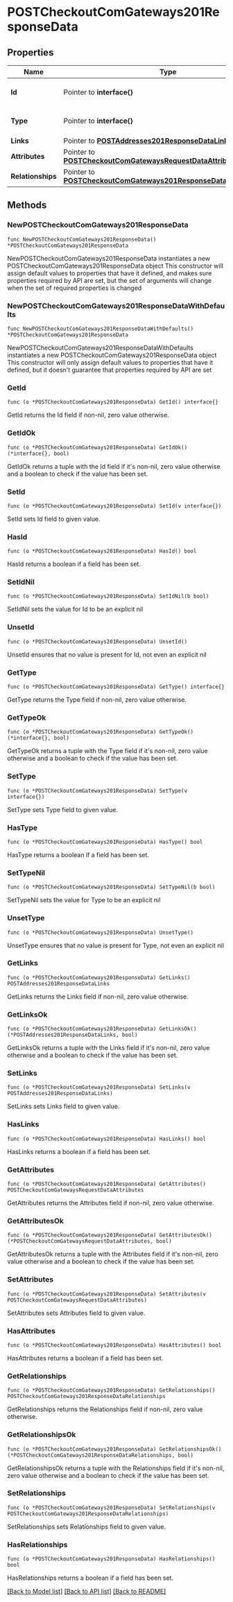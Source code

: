 # POSTCheckoutComGateways201ResponseData

## Properties

Name | Type | Description | Notes
------------ | ------------- | ------------- | -------------
**Id** | Pointer to **interface{}** | The resource&#39;s id | [optional] 
**Type** | Pointer to **interface{}** | The resource&#39;s type | [optional] 
**Links** | Pointer to [**POSTAddresses201ResponseDataLinks**](POSTAddresses201ResponseDataLinks.md) |  | [optional] 
**Attributes** | Pointer to [**POSTCheckoutComGatewaysRequestDataAttributes**](POSTCheckoutComGatewaysRequestDataAttributes.md) |  | [optional] 
**Relationships** | Pointer to [**POSTCheckoutComGateways201ResponseDataRelationships**](POSTCheckoutComGateways201ResponseDataRelationships.md) |  | [optional] 

## Methods

### NewPOSTCheckoutComGateways201ResponseData

`func NewPOSTCheckoutComGateways201ResponseData() *POSTCheckoutComGateways201ResponseData`

NewPOSTCheckoutComGateways201ResponseData instantiates a new POSTCheckoutComGateways201ResponseData object
This constructor will assign default values to properties that have it defined,
and makes sure properties required by API are set, but the set of arguments
will change when the set of required properties is changed

### NewPOSTCheckoutComGateways201ResponseDataWithDefaults

`func NewPOSTCheckoutComGateways201ResponseDataWithDefaults() *POSTCheckoutComGateways201ResponseData`

NewPOSTCheckoutComGateways201ResponseDataWithDefaults instantiates a new POSTCheckoutComGateways201ResponseData object
This constructor will only assign default values to properties that have it defined,
but it doesn't guarantee that properties required by API are set

### GetId

`func (o *POSTCheckoutComGateways201ResponseData) GetId() interface{}`

GetId returns the Id field if non-nil, zero value otherwise.

### GetIdOk

`func (o *POSTCheckoutComGateways201ResponseData) GetIdOk() (*interface{}, bool)`

GetIdOk returns a tuple with the Id field if it's non-nil, zero value otherwise
and a boolean to check if the value has been set.

### SetId

`func (o *POSTCheckoutComGateways201ResponseData) SetId(v interface{})`

SetId sets Id field to given value.

### HasId

`func (o *POSTCheckoutComGateways201ResponseData) HasId() bool`

HasId returns a boolean if a field has been set.

### SetIdNil

`func (o *POSTCheckoutComGateways201ResponseData) SetIdNil(b bool)`

 SetIdNil sets the value for Id to be an explicit nil

### UnsetId
`func (o *POSTCheckoutComGateways201ResponseData) UnsetId()`

UnsetId ensures that no value is present for Id, not even an explicit nil
### GetType

`func (o *POSTCheckoutComGateways201ResponseData) GetType() interface{}`

GetType returns the Type field if non-nil, zero value otherwise.

### GetTypeOk

`func (o *POSTCheckoutComGateways201ResponseData) GetTypeOk() (*interface{}, bool)`

GetTypeOk returns a tuple with the Type field if it's non-nil, zero value otherwise
and a boolean to check if the value has been set.

### SetType

`func (o *POSTCheckoutComGateways201ResponseData) SetType(v interface{})`

SetType sets Type field to given value.

### HasType

`func (o *POSTCheckoutComGateways201ResponseData) HasType() bool`

HasType returns a boolean if a field has been set.

### SetTypeNil

`func (o *POSTCheckoutComGateways201ResponseData) SetTypeNil(b bool)`

 SetTypeNil sets the value for Type to be an explicit nil

### UnsetType
`func (o *POSTCheckoutComGateways201ResponseData) UnsetType()`

UnsetType ensures that no value is present for Type, not even an explicit nil
### GetLinks

`func (o *POSTCheckoutComGateways201ResponseData) GetLinks() POSTAddresses201ResponseDataLinks`

GetLinks returns the Links field if non-nil, zero value otherwise.

### GetLinksOk

`func (o *POSTCheckoutComGateways201ResponseData) GetLinksOk() (*POSTAddresses201ResponseDataLinks, bool)`

GetLinksOk returns a tuple with the Links field if it's non-nil, zero value otherwise
and a boolean to check if the value has been set.

### SetLinks

`func (o *POSTCheckoutComGateways201ResponseData) SetLinks(v POSTAddresses201ResponseDataLinks)`

SetLinks sets Links field to given value.

### HasLinks

`func (o *POSTCheckoutComGateways201ResponseData) HasLinks() bool`

HasLinks returns a boolean if a field has been set.

### GetAttributes

`func (o *POSTCheckoutComGateways201ResponseData) GetAttributes() POSTCheckoutComGatewaysRequestDataAttributes`

GetAttributes returns the Attributes field if non-nil, zero value otherwise.

### GetAttributesOk

`func (o *POSTCheckoutComGateways201ResponseData) GetAttributesOk() (*POSTCheckoutComGatewaysRequestDataAttributes, bool)`

GetAttributesOk returns a tuple with the Attributes field if it's non-nil, zero value otherwise
and a boolean to check if the value has been set.

### SetAttributes

`func (o *POSTCheckoutComGateways201ResponseData) SetAttributes(v POSTCheckoutComGatewaysRequestDataAttributes)`

SetAttributes sets Attributes field to given value.

### HasAttributes

`func (o *POSTCheckoutComGateways201ResponseData) HasAttributes() bool`

HasAttributes returns a boolean if a field has been set.

### GetRelationships

`func (o *POSTCheckoutComGateways201ResponseData) GetRelationships() POSTCheckoutComGateways201ResponseDataRelationships`

GetRelationships returns the Relationships field if non-nil, zero value otherwise.

### GetRelationshipsOk

`func (o *POSTCheckoutComGateways201ResponseData) GetRelationshipsOk() (*POSTCheckoutComGateways201ResponseDataRelationships, bool)`

GetRelationshipsOk returns a tuple with the Relationships field if it's non-nil, zero value otherwise
and a boolean to check if the value has been set.

### SetRelationships

`func (o *POSTCheckoutComGateways201ResponseData) SetRelationships(v POSTCheckoutComGateways201ResponseDataRelationships)`

SetRelationships sets Relationships field to given value.

### HasRelationships

`func (o *POSTCheckoutComGateways201ResponseData) HasRelationships() bool`

HasRelationships returns a boolean if a field has been set.


[[Back to Model list]](../README.md#documentation-for-models) [[Back to API list]](../README.md#documentation-for-api-endpoints) [[Back to README]](../README.md)


